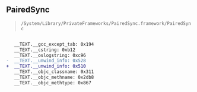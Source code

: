 ## PairedSync

> `/System/Library/PrivateFrameworks/PairedSync.framework/PairedSync`

```diff

   __TEXT.__gcc_except_tab: 0x194
   __TEXT.__cstring: 0xb12
   __TEXT.__oslogstring: 0xc96
-  __TEXT.__unwind_info: 0x528
+  __TEXT.__unwind_info: 0x510
   __TEXT.__objc_classname: 0x311
   __TEXT.__objc_methname: 0x2db8
   __TEXT.__objc_methtype: 0x867

```
